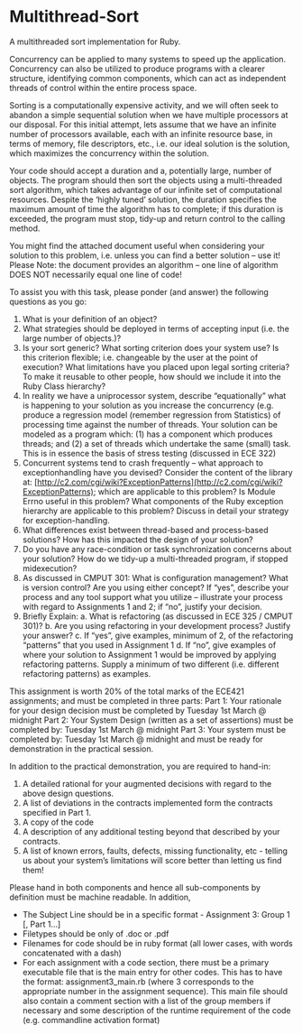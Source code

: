# Multithread-Sort
A multithreaded sort implementation for Ruby.

Concurrency can be applied to many systems to speed up the application. Concurrency can also be utilized to produce programs with a clearer structure, identifying common components, which can act as independent threads of control within the entire process space.

Sorting is a computationally expensive activity, and we will often seek to abandon a simple sequential solution when we have multiple processors at our disposal. For this initial attempt, lets assume that we have an infinite number of processors available, each with an infinite resource base, in terms of memory, file descriptors, etc., i.e. our ideal solution is the solution, which maximizes the concurrency within the
solution.

Your code should accept a duration and a, potentially large, number of objects. The program should then sort the objects using a multi-threaded sort algorithm, which takes advantage of our infinite set of computational resources. Despite the ‘highly tuned’ solution, the duration specifies the maximum amount of time the algorithm has to complete; if this duration is exceeded, the program must stop, tidy-up and return control
to the calling method.

You might find the attached document useful when considering your solution to this problem, i.e. unless you can find a better solution – use it! Please Note: the document provides an algorithm – one line of algorithm DOES NOT necessarily equal one line of code!

To assist you with this task, please ponder (and answer) the following questions as you go:

1. What is your definition of an object?
2. What strategies should be deployed in terms of accepting input (i.e. the large number of objects.)?
3. Is your sort generic? What sorting criterion does your system use? Is this criterion flexible; i.e. changeable by the user at the point of execution? What limitations have you placed upon legal sorting criteria? To make it reusable to other people, how should we include it into the Ruby Class hierarchy?
4. In reality we have a uniprocessor system, describe “equationally” what is happening to your solution as you increase the concurrency (e.g. produce a
regression model (remember regression from Statistics) of processing time against the number of threads. Your solution can be modeled as a program which: (1) has a component which produces threads; and (2) a set of threads which undertake the same (small) task. This is in essence the basis of stress
testing (discussed in ECE 322)
5. Concurrent systems tend to crash frequently – what approach to exceptionhandling have you devised? Consider the content of the library at: [http://c2.com/cgi/wiki?ExceptionPatterns](http://c2.com/cgi/wiki?ExceptionPatterns); which are applicable to this problem? Is Module Errno useful in this problem? What components of the Ruby exception hierarchy are applicable to this problem? Discuss in detail your strategy for exception-handling.
6. What differences exist between thread-based and process-based solutions? How has this impacted the design of your solution?
7. Do you have any race-condition or task synchronization concerns about your solution? How do we tidy-up a multi-threaded program, if stopped midexecution?
8. As discussed in CMPUT 301: What is configuration management? What is version control? Are you using either concept? If “yes”, describe your process and any tool support what you utilize – illustrate your process with regard to Assignments 1 and 2; if “no”, justify your decision.
9. Briefly Explain:
  a. What is refactoring (as discussed in ECE 325 / CMPUT 301)?
  b. Are you using refactoring in your development process? Justify your answer?
  c. If “yes”, give examples, minimum of 2, of the refactoring “patterns” that you used in Assignment 1
  d. If “no”, give examples of where your solution to Assignment 1 would be improved by applying refactoring patterns. Supply a minimum of two different (i.e. different refactoring patterns) as examples.

This assignment is worth 20% of the total marks of the ECE421 assignments; and must be completed in three parts:
Part 1: Your rationale for your design decision must be completed by Tuesday 1st March @ midnight
Part 2: Your System Design (written as a set of assertions) must be completed by: Tuesday 1st March @ midnight
Part 3: Your system must be completed by: Tuesday 1st March @ midnight and must be ready for demonstration in the practical session.

In addition to the practical demonstration, you are required to hand-in:
1. A detailed rational for your augmented decisions with regard to the above design questions.
2. A list of deviations in the contracts implemented form the contracts specified in Part 1.
3. A copy of the code
4. A description of any additional testing beyond that described by your contracts.
5. A list of known errors, faults, defects, missing functionality, etc - telling us about your system’s limitations will score better than letting us find them!

Please hand in both components and hence all sub-components by definition must be machine readable. In addition,

* The Subject Line should be in a specific format - Assignment 3: Group 1 [, Part 1...]
* Filetypes should be only of .doc or .pdf
* Filenames for code should be in ruby format (all lower cases, with words concatenated with a dash)
* For each assignment with a code section, there must be a primary executable file that is the main entry for other codes. This has to have the format: assignment3_main.rb (where 3 corresponds to the appropriate number in the assignment sequence). This main file should also contain a comment section with a list of the group members if necessary and some description of the runtime requirement of the code (e.g. commandline activation format)